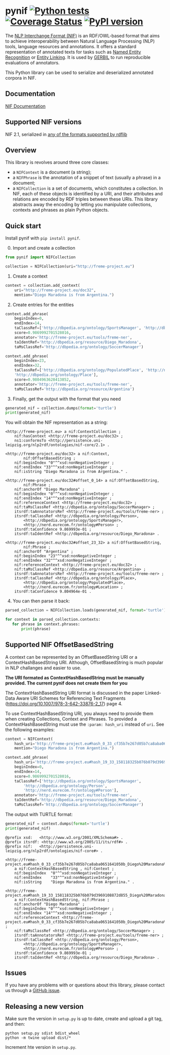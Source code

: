# pynif [![Python tests](https://github.com/wetneb/pynif/actions/workflows/ci.yml/badge.svg)](https://github.com/wetneb/pynif/actions/workflows/ci.yml) [![Coverage Status](https://coveralls.io/repos/github/wetneb/pynif/badge.svg?branch=master)](https://coveralls.io/github/wetneb/pynif?branch=master) [![PyPI version](https://img.shields.io/pypi/v/pynif.svg)](https://pypi.org/project/pynif/)

The [NLP Interchange Format (NIF)](http://persistence.uni-leipzig.org/nlp2rdf/) is an RDF/OWL-based format that aims to achieve interoperability between Natural Language Processing (NLP) tools, language resources and annotations. It offers a standard representation of annotated texts for tasks such as [Named Entity Recognition](https://en.wikipedia.org/wiki/Named-entity_recognition) or [Entity Linking](https://en.wikipedia.org/wiki/Entity_linking). It is used by [GERBIL](https://github.com/dice-group/gerbil) to run reproducible evaluations of annotators.

This Python library can be used to serialize and deserialized annotated corpora in NIF.

## Documentation

[NIF Documentation](http://persistence.uni-leipzig.org/nlp2rdf/)

## Supported NIF versions

NIF 2.1, serialized in [any of the formats supported by rdflib](https://rdflib.readthedocs.io/en/stable/plugin_parsers.html)

## Overview

This library is revolves around three core classes:
 * a `NIFContext` is a document (a string);
 * a `NIFPhrase` is the annotation of a snippet of text (usually a phrase) in a document;
 * a `NIFCollection` is a set of documents, which constitutes a collection.
In NIF, each of these objects is identified by a URI, and their attributes and relations are encoded by RDF triples between these URIs.
This library abstracts away the encoding by letting you manipulate collections, contexts and phrases as plain Python objects.

## Quick start

Install pynif with `pip install pynif`.

0) Import and create a collection

```python
from pynif import NIFCollection

collection = NIFCollection(uri="http://freme-project.eu")
```

1) Create a context

```python
context = collection.add_context(
    uri="http://freme-project.eu/doc32",
    mention="Diego Maradona is from Argentina.")

```

2) Create entries for the entities

```python
context.add_phrase(
    beginIndex=0,
    endIndex=14,
    taClassRef=['http://dbpedia.org/ontology/SportsManager', 'http://dbpedia.org/ontology/Person', 'http://nerd.eurecom.fr/ontology#Person'],
    score=0.9869992701528016,
    annotator='http://freme-project.eu/tools/freme-ner',
    taIdentRef='http://dbpedia.org/resource/Diego_Maradona',
    taMsClassRef='http://dbpedia.org/ontology/SoccerManager')

context.add_phrase(
    beginIndex=23,
    endIndex=32,
    taClassRef=['http://dbpedia.org/ontology/PopulatedPlace', 'http://nerd.eurecom.fr/ontology#Location',
    'http://dbpedia.org/ontology/Place'],
    score=0.9804963628413852,
    annotator='http://freme-project.eu/tools/freme-ner',
    taMsClassRef='http://dbpedia.org/resource/Argentina')
```

3) Finally, get the output with the format that you need

```python
generated_nif = collection.dumps(format='turtle')
print(generated_nif)
```

You will obtain the NIF representation as a string:
```turtle
<http://freme-project.eu> a nif:ContextCollection ;
    nif:hasContext <http://freme-project.eu/doc32> ;
    ns1:conformsTo <http://persistence.uni-leipzig.org/nlp2rdf/ontologies/nif-core/2.1> .

<http://freme-project.eu/doc32> a nif:Context,
        nif:OffsetBasedString ;
    nif:beginIndex "0"^^xsd:nonNegativeInteger ;
    nif:endIndex "33"^^xsd:nonNegativeInteger ;
    nif:isString "Diego Maradona is from Argentina." .

<http://freme-project.eu/doc32#offset_0_14> a nif:OffsetBasedString,
        nif:Phrase ;
    nif:anchorOf "Diego Maradona" ;
    nif:beginIndex "0"^^xsd:nonNegativeInteger ;
    nif:endIndex "14"^^xsd:nonNegativeInteger ;
    nif:referenceContext <http://freme-project.eu/doc32> ;
    nif:taMsClassRef <http://dbpedia.org/ontology/SoccerManager> ;
    itsrdf:taAnnotatorsRef <http://freme-project.eu/tools/freme-ner> ;
    itsrdf:taClassRef <http://dbpedia.org/ontology/Person>,
        <http://dbpedia.org/ontology/SportsManager>,
        <http://nerd.eurecom.fr/ontology#Person> ;
    itsrdf:taConfidence 9.869993e-01 ;
    itsrdf:taIdentRef <http://dbpedia.org/resource/Diego_Maradona> .

<http://freme-project.eu/doc32#offset_23_32> a nif:OffsetBasedString,
        nif:Phrase ;
    nif:anchorOf "Argentina" ;
    nif:beginIndex "23"^^xsd:nonNegativeInteger ;
    nif:endIndex "32"^^xsd:nonNegativeInteger ;
    nif:referenceContext <http://freme-project.eu/doc32> ;
    nif:taMsClassRef <http://dbpedia.org/resource/Argentina> ;
    itsrdf:taAnnotatorsRef <http://freme-project.eu/tools/freme-ner> ;
    itsrdf:taClassRef <http://dbpedia.org/ontology/Place>,
        <http://dbpedia.org/ontology/PopulatedPlace>,
        <http://nerd.eurecom.fr/ontology#Location> ;
    itsrdf:taConfidence 9.804964e-01 .
```

4) You can then parse it back:

```python
parsed_collection = NIFCollection.loads(generated_nif, format='turtle')

for context in parsed_collection.contexts:
   for phrase in context.phrases:
       print(phrase)
```

## Supported NIF OffsetBasedString

A context can be represented by an OffsetBasedString URI or a ContextHashBasedString URI. Although, OffsetBasedString is much popular in NLP challanges and easier to use. 

**The URI formated as ContextHashBasedString must be manually provided. The current pynif does not create them for you**

The ContextHashBasedString URI format is discussed in the paper Linked-Data Aware URI Schemes for Referencing Text Fragments (https://doi.org/10.1007/978-3-642-33876-2_17) page 4. 

To use ContextHashBasedString URI, you always need to provide them when creating Collections, Context and Phrases.
To provided a ContextHashBasedString must use the ``:param: hash_uri`` instead of ``uri``. See the following examples:

```py
context = NIFContext(
    hash_uri='http://freme-project.eu#hash_0_33_cf35b7e267d05b7ca8aba0651641050b_Diego%20Maradona%20is%20fr',
    mention="Diego Maradona is from Argentina.")

context.add_phrase(
    hash_uri='http://freme-project.eu#hash_19_33_158118325b076b079d3969108872d855_Diego%20Maradona%20is%20fr',
    beginIndex=0,
    endIndex=14,
    score=0.9869992701528016,
    taClassRef=['http://dbpedia.org/ontology/SportsManager', 
        'http://dbpedia.org/ontology/Person', 
        'http://nerd.eurecom.fr/ontology#Person'],
    annotator='http://freme-project.eu/tools/freme-ner',
    taIdentRef='http://dbpedia.org/resource/Diego_Maradona',
    taMsClassRef='http://dbpedia.org/ontology/SoccerManager')
```

The output with TURTLE format:

```python
generated_nif = context.dumps(format='turtle')
print(generated_nif)
```
```TURTLE
@prefix xsd:   <http://www.w3.org/2001/XMLSchema#> .
@prefix itsrdf: <http://www.w3.org/2005/11/its/rdf#> .
@prefix nif:   <http://persistence.uni-leipzig.org/nlp2rdf/ontologies/nif-core#> .
                
<http://freme-project.eu#hash_0_33_cf35b7e267d05b7ca8aba0651641050b_Diego%20Maradona%20is%20fr>
    a nif:ContextHashBasedString , nif:Context ;
    nif:beginIndex  "0"^^xsd:nonNegativeInteger ;
    nif:endIndex    "33"^^xsd:nonNegativeInteger ;
    nif:isString    "Diego Maradona is from Argentina." .

<http://freme-project.eu#hash_19_33_158118325b076b079d3969108872d855_Diego%20Maradona%20is%20fr>
    a nif:ContextHashBasedString, nif:Phrase ;
    nif:anchorOf "Diego Maradona" ;
    nif:beginIndex "0"^^xsd:nonNegativeInteger ;
    nif:endIndex "14"^^xsd:nonNegativeInteger ;
    nif:referenceContext <http://freme-project.eu#hash_0_33_cf35b7e267d05b7ca8aba0651641050b_Diego%20Maradona%20is%20fr> ;
    nif:taMsClassRef <http://dbpedia.org/ontology/SoccerManager> ;
    itsrdf:taAnnotatorsRef <http://freme-project.eu/tools/freme-ner> ;
    itsrdf:taClassRef <http://dbpedia.org/ontology/Person>, 
        <http://dbpedia.org/ontology/SportsManager>, 
        <http://nerd.eurecom.fr/ontology#Person> ;
    itsrdf:taConfidence 9.869993e-01 ;
    itsrdf:taIdentRef <http://dbpedia.org/resource/Diego_Maradona> .
```

## Issues

If you have any problems with or questions about this library, please contact us through a [GitHub issue](https://github.com/wetneb/pynif/issues).

## Releasing a new version

Make sure the version in `setup.py` is up to date, create and upload a git tag, and then:

```
python setup.py sdist bdist_wheel
python -m twine upload dist/*
```

Increment hte version in `setup.py`.

